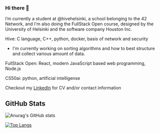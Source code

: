 ### Hi there 👋

I’m currently a student at @hivehelsinki, a school belonging to the 42 Network, and I'm also doing the FullStack Open course, designed by the University of Helsinki and the software company Houston Inc.

Hive: C language, C++, python, docker, basis of network and security
- I'm currently working on sorting algorithms and how to best structure and collect various amount of data.

FullStack Open: React, modern JavaScript based web programming, Node.js

CS50ai: python, artificial intelligense

Checkout my <a href="https://www.linkedin.com/in/miriam-m-olesen/">LinkedIn</a> for CV and/or contact information


## GitHub Stats

![Anurag's GitHub stats](https://github-readme-stats.vercel.app/api?username=Mundal1994&show_icons=true&theme=github_dark)

[![Top Langs](https://github-readme-stats.vercel.app/api/top-langs/?username=Mundal1994&layout=compact)](https://github.com/anuraghazra/github-readme-stats)

<!--
**Mundal1994/Mundal1994** is a ✨ _special_ ✨ repository because its `README.md` (this file) appears on your GitHub profile.

Here are some ideas to get you started:

- 🔭 I’m currently working on ...
- 🌱 I’m currently learning ...
- 👯 I’m looking to collaborate on ...
- 🤔 I’m looking for help with ...
- 💬 Ask me about ...
- 📫 How to reach me: ...
- 😄 Pronouns: ...
- ⚡ Fun fact: ...
-->
